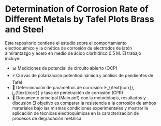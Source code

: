 # Determination of Corrosion Rate of Different Metals by Tafel Plots Brass and Steel
Este repositorio contiene el estudio sobre el comportamiento electroquímico y la cinética de corrosión de electrodos de latón almirantazgo y acero en medio de ácido clorhídrico 0.5 M.
El trabajo incluye:
- 📊 Mediciones de potencial de circuito abierto (OCP)
- ⚡ Curvas de polarización potentiodinámica y análisis de pendientes de Tafel
- 🔬 Determinación de parámetros de corrosión: E_{\text{corr}}, j_{\text{corr}} y tasa de penetración de corrosión (CPR)
- 📑 Documento principal (Main.pdf) con la metodología, resultados y discusión
El objetivo es comparar la resistencia a la corrosión de ambos materiales bajo las mismas condiciones experimentales y mostrar la aplicación de técnicas electroquímicas en la caracterización de procesos de degradación metálica.

